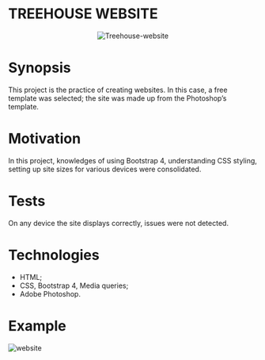 # TREEHOUSE WEBSITE

<div style='text-align:center'>
  <img src='http://ilyafedoseev.ru/img/template.png' alt='Treehouse-website'>
</div>

# Synopsis
This project is the practice of creating websites. In this case, a free template was selected; the site was made up from the Photoshop’s template.

# Motivation
In this project, knowledges of using Bootstrap 4, understanding CSS styling, setting up site sizes for various devices were consolidated.

# Tests
On any device the site displays correctly, issues were not detected.

# Technologies
* HTML;
* CSS, Bootstrap 4, Media queries;
* Adobe Photoshop.

# Example                                                                       
                                                                          
 ![website](http://ilyafedoseev.ru/img/website.gif)
